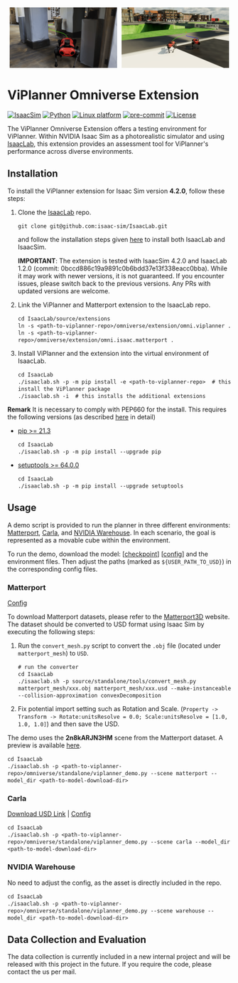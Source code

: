 <div style="display: flex;">
    <img src="../docs/example_matterport.png" alt="Matterport Mesh" style="width: 48%; padding: 5px;">
    <img src="../docs/example_carla.png" alt="Unreal Engine / Carla Mesh" style="width: 48%; padding: 5px;">
</div>

# ViPlanner Omniverse Extension


[![IsaacSim](https://img.shields.io/badge/IsaacSim-4.2.0-silver.svg)](https://docs.omniverse.nvidia.com/isaacsim/latest/overview.html)
[![Python](https://img.shields.io/badge/python-3.10-blue.svg)](https://docs.python.org/3/whatsnew/3.10.html)
[![Linux platform](https://img.shields.io/badge/platform-linux--64-orange.svg)](https://releases.ubuntu.com/20.04/)
[![pre-commit](https://img.shields.io/badge/pre--commit-enabled-brightgreen?logo=pre-commit&logoColor=white)](https://pre-commit.com/)
[![License](https://img.shields.io/badge/license-BSD--3-yellow.svg)](https://opensource.org/licenses/BSD-3-Clause)

The ViPlanner Omniverse Extension offers a testing environment for ViPlanner.
Within NVIDIA Isaac Sim as a photorealistic simulator and using [IsaacLab](https://isaac-sim.github.io/IsaacLab/), this extension provides an assessment tool for ViPlanner's performance across diverse environments.


## Installation

To install the ViPlanner extension for Isaac Sim version **4.2.0**, follow these steps:

1. Clone the [IsaacLab](https://github.com/isaac-sim/IsaacLab) repo.

    ```
    git clone git@github.com:isaac-sim/IsaacLab.git
    ```

    and follow the installation steps given [here](https://isaac-sim.github.io/IsaacLab/main/source/setup/installation)
    to install both IsaacLab and IsaacSim. 

    **IMPORTANT**: The extension is tested with IsaacSim 4.2.0 and IsaacLab 1.2.0 (commit: 0bccd886c19a9891c0b6bdd37e13f338eacc0bba). 
    While it may work with newer versions, it is not guaranteed. If you encounter issues, please switch back to the previous versions. Any
    PRs with updated versions are welcome.

3. Link the ViPlanner and Matterport extension to the IsaacLab repo.

    ```
    cd IsaacLab/source/extensions
    ln -s <path-to-viplanner-repo>/omniverse/extension/omni.viplanner .
    ln -s <path-to-viplanner-repo>/omniverse/extension/omni.isaac.matterport .
    ```

4. Install ViPlanner and the extension into the virtual environment of IsaacLab.

    ```
    cd IsaacLab
    ./isaaclab.sh -p -m pip install -e <path-to-viplanner-repo>  # this install the ViPlanner package
    ./isaaclab.sh -i  # this installs the additional extensions
    ```

**Remark**
It is necessary to comply with PEP660 for the install. This requires the following versions (as described [here](https://stackoverflow.com/questions/69711606/how-to-install-a-package-using-pip-in-editable-mode-with-pyproject-toml) in detail)
- [pip >= 21.3](https://pip.pypa.io/en/stable/news/#v21-3)
	```
  cd IsaacLab
  ./isaaclab.sh -p -m pip install --upgrade pip
  ```
- [setuptools >= 64.0.0](https://github.com/pypa/setuptools/blob/main/CHANGES.rst#v6400)
	```
  cd IsaacLab
  ./isaaclab.sh -p -m pip install --upgrade setuptools
  ```

## Usage

A demo script is provided to run the planner in three different environments: [Matterport](https://niessner.github.io/Matterport/), [Carla](https://carla.org//), and [NVIDIA Warehouse](https://docs.omniverse.nvidia.com/isaacsim/latest/features/environment_setup/assets/usd_assets_environments.html#warehouse).
In each scenario, the goal is represented as a movable cube within the environment.

To run the demo, download the model: [[checkpoint](https://drive.google.com/file/d/1PY7XBkyIGESjdh1cMSiJgwwaIT0WaxIc/view?usp=sharing)] [[config](https://drive.google.com/file/d/1r1yhNQAJnjpn9-xpAQWGaQedwma5zokr/view?usp=sharing)] and the environment files. Then adjust the paths (marked as `${USER_PATH_TO_USD}`) in the corresponding config files.

### Matterport
[Config](./extension/omni.viplanner/omni/viplanner/config/matterport_cfg.py)

To download Matterport datasets, please refer to the [Matterport3D](https://niessner.github.io/Matterport/) website. The dataset should be converted to USD format using Isaac Sim by executing the following steps:
1. Run the `convert_mesh.py` script to convert the `.obj` file (located under `matterport_mesh`) to `USD`.
   ```
   # run the converter
   cd IsaacLab
   ./isaaclab.sh -p source/standalone/tools/convert_mesh.py matterport_mesh/xxx.obj matterport_mesh/xxx.usd --make-instanceable --collision-approximation convexDecomposition
   ```
2. Fix potential import setting such as Rotation and Scale. (`Property -> Transform -> Rotate:unitsResolve = 0.0; Scale:unitsResolve = [1.0, 1.0, 1.0]`) and then save the USD.

The demo uses the **2n8kARJN3HM** scene from the Matterport dataset. A preview is available [here](https://aspis.cmpt.sfu.ca/scene-toolkit/scans/matterport3d/houses).

```
cd IsaacLab
./isaaclab.sh -p <path-to-viplanner-repo>/omniverse/standalone/viplanner_demo.py --scene matterport --model_dir <path-to-model-download-dir> 
```

### Carla
[Download USD Link](https://drive.google.com/file/d/1wZVKf2W0bSmP1Wm2w1XgftzSBx0UR1RK/view?usp=sharing) | [Config](./extension/omni.viplanner/omni/viplanner/config/carla_cfg.py)

```
cd IsaacLab
./isaaclab.sh -p <path-to-viplanner-repo>/omniverse/standalone/viplanner_demo.py --scene carla --model_dir <path-to-model-download-dir> 
```

### NVIDIA Warehouse
No need to adjust the config, as the asset is directly included in the repo.

```
cd IsaacLab
./isaaclab.sh -p <path-to-viplanner-repo>/omniverse/standalone/viplanner_demo.py --scene warehouse --model_dir <path-to-model-download-dir> 
```

## Data Collection and Evaluation

The data collection is currently included in a new internal project and will be released with this project in the future.
If you require the code, please contact the us per mail. 
